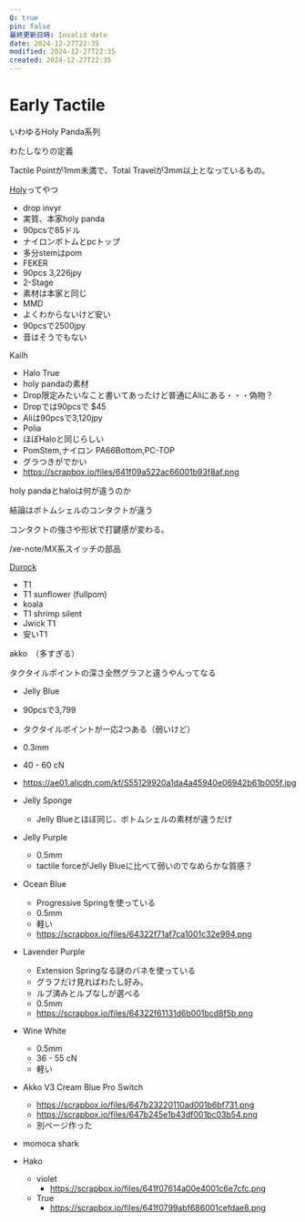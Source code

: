 ```yaml
---
Q: true
pin: false
最終更新日時: Invalid date
date: 2024-12-27T22:35
modified: 2024-12-27T22:35
created: 2024-12-27T22:35
---
```

# Early Tactile

いわゆるHoly Panda系列

わたしなりの定義

Tactile Pointが1mm未満で、Total Travelが3mm以上となっているもの。

[Holy](https://www.notion.soPanda)ってやつ

- drop invyr  
- 実質、本家holy panda  
- 90pcsで85ドル  
- ナイロンボトムとpcトップ  
- 多分stemはpom  
- FEKER  
- 90pcs 3,226jpy  
- 2-Stage  
- 素材は本家と同じ  
- MMD  
- よくわからないけど安い  
- 90pcsで2500jpy  
- 音はそうでもない  

Kailh

- Halo True  
- holy pandaの素材  
- Drop限定みたいなこと書いてあったけど普通にAliにある・・・偽物？  
- Dropでは90pcsで $45  
- Aliは90pcsで3,120jpy  
- Polia  
- ほぼHaloと同じらしい  
- PomStem,ナイロン PA66Bottom,PC-TOP  
- グラつきがでかい  
- https://scrapbox.io/files/641f09a522ac66001b93f8af.png  

holy pandaとhaloは何が違うのか

結論はボトムシェルのコンタクトが違う

コンタクトの強さや形状で打鍵感が変わる。

/xe-note/MX系スイッチの部品

[Durock](https://www.notion.soT1シリーズ)

- T1  
- T1 sunflower (fullpom)  
- koala  
- T1 shrimp silent  
- Jwick T1  
- 安いT1  

akko　（多すぎる）

タクタイルポイントの深さ全然グラフと違うやんってなる

- Jelly Blue  
- 90pcsで3,799  
- タクタイルポイントが一応2つある（弱いけど）  
- 0.3mm  
- 40 - 60 cN  
- https://ae01.alicdn.com/kf/S55129920a1da4a45940e06942b61b005f.jpg  

- Jelly Sponge
    - Jelly Blueとほぼ同じ、ボトムシェルの素材が違うだけ
- Jelly Purple
    - 0.5mm
    - tactile forceがJelly Blueに比べて弱いのでなめらかな質感？
- Ocean Blue
    - Progressive Springを使っている
    - 0.5mm
    - 軽い
    - https://scrapbox.io/files/64322f71af7ca1001c32e994.png
- Lavender Purple
    - Extension Springなる謎のバネを使っている
    - グラフだけ見ればわたし好み。
    - ルブ済みとルブなしが選べる
    - 0.5mm
    - https://scrapbox.io/files/64322f61131d6b001bcd8f5b.png
- Wine White
    - 0.5mm
    - 36 - 55 cN
    - 軽い
- Akko V3 Cream Blue Pro Switch
    - https://scrapbox.io/files/647b23220110ad001b6bf731.png
    - https://scrapbox.io/files/647b245e1b43df001bc03b54.png
    - 別ページ作った
- momoca shark
- Hako
    - violet
        - https://scrapbox.io/files/641f07614a00e4001c6e7cfc.png
    - True
        - https://scrapbox.io/files/641f0799abf686001cefdae8.png
